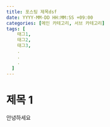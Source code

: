 ```yaml
---
title: 포스팅 제목dsf
date: YYYY-MM-DD HH:MM:SS +09:00
categories: [메인 카테고리, 서브 카테고리]
tags: [
    태그1,
    태그2,
    태그3,
    .
    .
    .
  ]
---
```


# 제목 1

안녕하세요
